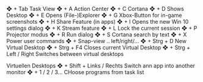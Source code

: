 ❖ + Tab Task View
❖ + A	Action Center
❖ + C	Cortana
❖ + D	Shows Desktop 
❖ + E	Opens (File-)Explorer
❖ + G	Xbox-Button for in-game screenshots 
❖ + H	Share Feature (in apps)
❖ + I	Opens the new Win 10 settings dialog
❖ + K	Stream feature
❖ + L	Lock the current session
❖ + P	Projector modus
❖ + R	Run dialog
❖ + S	Cortana search by text
❖ + X	Power user commands
❖ + Snap-view .. left/right/...
❖ + Strg + D	New Virtual Desktop
❖ + Strg + F4	Closes current Virtual Desktop
❖ + Strg + Left / Right Switches between virtual desktops 

Virtuellen Desktops
❖ + Shift + Links / Rechts	Switch ann app into another monitor 
❖ + 1 / 2 / 3...	CHoose programs from task list 